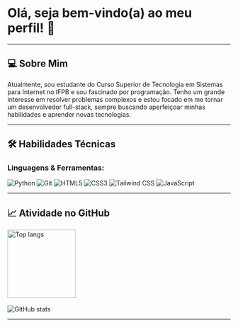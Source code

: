 # Olá, seja bem-vindo(a) ao meu perfil! 👋

---

## 💻 Sobre Mim

Atualmente, sou estudante do Curso Superior de Tecnologia em Sistemas para Internet no IFPB e sou fascinado por programação. Tenho um grande interesse em resolver problemas complexos e estou focado em me tornar um desenvolvedor full-stack, sempre buscando aperfeiçoar minhas habilidades e aprender novas tecnologias.

---

## 🛠️ Habilidades Técnicas

### Linguagens & Ferramentas:

![Python](https://img.shields.io/badge/Python-3776AB?style=for-the-badge&logo=python&logoColor=white)
![Git](https://img.shields.io/badge/Git-F05032?style=for-the-badge&logo=git&logoColor=white)
![HTML5](https://img.shields.io/badge/HTML5-E34F26?style=for-the-badge&logo=html5&logoColor=white)
![CSS3](https://img.shields.io/badge/CSS3-1572B6?style=for-the-badge&logo=css3&logoColor=white)
![Tailwind CSS](https://img.shields.io/badge/Tailwind_CSS-38B2AC?style=for-the-badge&logo=tailwind-css&logoColor=white)
![JavaScript](https://img.shields.io/badge/JavaScript-F7DF1E?style=for-the-badge&logo=javascript&logoColor=black)

---

## 📈 Atividade no GitHub

<div>
  <img style="height:11em;" src="https://github-readme-stats.vercel.app/api/top-langs/?username=maneuu&layout=compact&bg_color=000000&title_color=0066ff&text_color=ffffff&border_color=000000&langs_count=6" alt="Top langs"/>
  <br>
  <br>
  <img  src="https://github-readme-stats.vercel.app/api?username=maneuu&show_icons=true&bg_color=000000&title_color=0066ff&text_color=ffffff&border_color=000000&icon_color=0066ff&include_all_commits=true&count_private=true" alt="GitHub stats"/>
</div>

---
